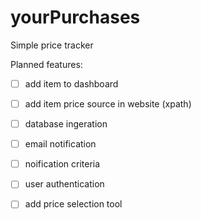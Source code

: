 # yourPurchases
Simple price tracker

Planned features:
- [ ] add item to dashboard
- [ ] add item price source in website (xpath)
- [ ] database ingeration
- [ ] email notification
- [ ] noification criteria
- [ ] user authentication
- [ ] add price selection tool

